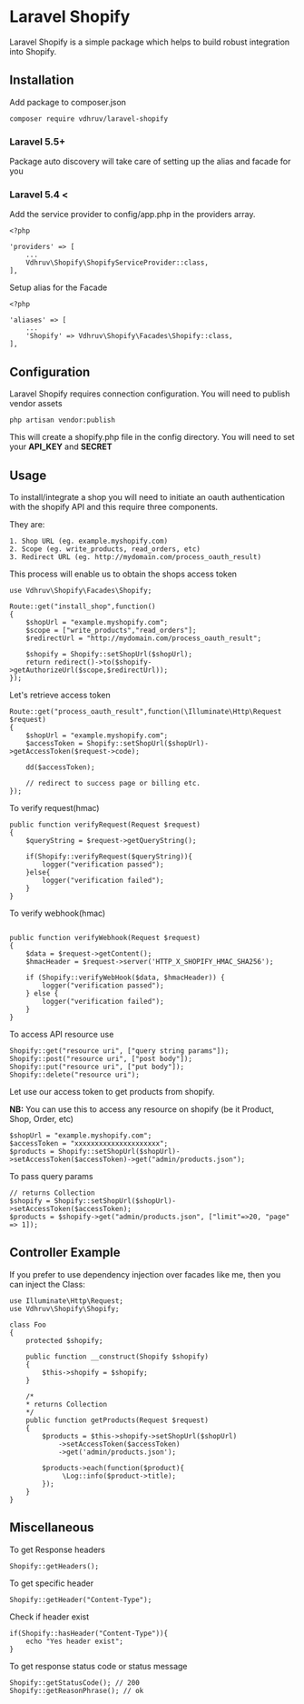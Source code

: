 # Laravel Shopify

Laravel Shopify is a simple package which helps to build robust integration into Shopify.

## Installation

Add package to composer.json

    composer require vdhruv/laravel-shopify

### Laravel 5.5+

Package auto discovery will take care of setting up the alias and facade for you


### Laravel 5.4 <

Add the service provider to config/app.php in the providers array.

```php5
<?php

'providers' => [
    ...
    Vdhruv\Shopify\ShopifyServiceProvider::class,
],
```


Setup alias for the Facade

```php5
<?php

'aliases' => [
    ...
    'Shopify' => Vdhruv\Shopify\Facades\Shopify::class,
],
```

## Configuration

Laravel Shopify requires connection configuration. You will need to publish vendor assets

    php artisan vendor:publish

This will create a shopify.php file in the config directory. You will need to set your **API_KEY** and **SECRET**

## Usage

To install/integrate a shop you will need to initiate an oauth authentication with the shopify API and this require three components.

They are:

    1. Shop URL (eg. example.myshopify.com)
    2. Scope (eg. write_products, read_orders, etc)
    3. Redirect URL (eg. http://mydomain.com/process_oauth_result)

This process will enable us to obtain the shops access token

```php5
use Vdhruv\Shopify\Facades\Shopify;

Route::get("install_shop",function()
{
    $shopUrl = "example.myshopify.com";
    $scope = ["write_products","read_orders"];
    $redirectUrl = "http://mydomain.com/process_oauth_result";

    $shopify = Shopify::setShopUrl($shopUrl);
    return redirect()->to($shopify->getAuthorizeUrl($scope,$redirectUrl));
});
```

Let's retrieve access token

```php5
Route::get("process_oauth_result",function(\Illuminate\Http\Request $request)
{
    $shopUrl = "example.myshopify.com";
    $accessToken = Shopify::setShopUrl($shopUrl)->getAccessToken($request->code);

    dd($accessToken);
    
    // redirect to success page or billing etc.
});
```

To verify request(hmac)

```php5
public function verifyRequest(Request $request)
{
    $queryString = $request->getQueryString();

    if(Shopify::verifyRequest($queryString)){
        logger("verification passed");
    }else{
        logger("verification failed");
    }
}

```

To verify webhook(hmac)

```php5

public function verifyWebhook(Request $request)
{
    $data = $request->getContent();
    $hmacHeader = $request->server('HTTP_X_SHOPIFY_HMAC_SHA256');

    if (Shopify::verifyWebHook($data, $hmacHeader)) {
        logger("verification passed");
    } else {
        logger("verification failed");
    }
}

```

To access API resource use

```php5
Shopify::get("resource uri", ["query string params"]);
Shopify::post("resource uri", ["post body"]);
Shopify::put("resource uri", ["put body"]);
Shopify::delete("resource uri");
```

Let use our access token to get products from shopify.

**NB:** You can use this to access any resource on shopify (be it Product, Shop, Order, etc)

```php5
$shopUrl = "example.myshopify.com";
$accessToken = "xxxxxxxxxxxxxxxxxxxxx";
$products = Shopify::setShopUrl($shopUrl)->setAccessToken($accessToken)->get("admin/products.json");
```

To pass query params

```php5
// returns Collection
$shopify = Shopify::setShopUrl($shopUrl)->setAccessToken($accessToken);
$products = $shopify->get("admin/products.json", ["limit"=>20, "page" => 1]);
```

## Controller Example

If you prefer to use dependency injection over facades like me, then you can inject the Class:

```php5
use Illuminate\Http\Request;
use Vdhruv\Shopify\Shopify;

class Foo
{
    protected $shopify;

    public function __construct(Shopify $shopify)
    {
        $this->shopify = $shopify;
    }

    /*
    * returns Collection
    */
    public function getProducts(Request $request)
    {
        $products = $this->shopify->setShopUrl($shopUrl)
            ->setAccessToken($accessToken)
            ->get('admin/products.json');

        $products->each(function($product){
             \Log::info($product->title);
        });
    }
}
```

## Miscellaneous

To get Response headers

```php5
Shopify::getHeaders();
```

To get specific header
```php5
Shopify::getHeader("Content-Type");
```

Check if header exist
```php5
if(Shopify::hasHeader("Content-Type")){
    echo "Yes header exist";
}
```

To get response status code or status message
```php5
Shopify::getStatusCode(); // 200
Shopify::getReasonPhrase(); // ok
```














